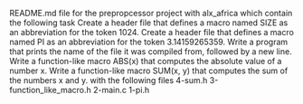 README.md file for the prepropcessor project with alx_africa 
which contain the following task
Create a header file that defines a macro named SIZE as an abbreviation for the token 1024.
Create a header file that defines a macro named PI as an abbreviation for the token 3.14159265359.
Write a program that prints the name of the file it was compiled from, followed by a new line.
Write a function-like macro ABS(x) that computes the absolute value of a number x.
Write a function-like macro SUM(x, y) that computes the sum of the numbers x and y.
 with the following files
4-sum.h
3-function_like_macro.h
2-main.c
1-pi.h

